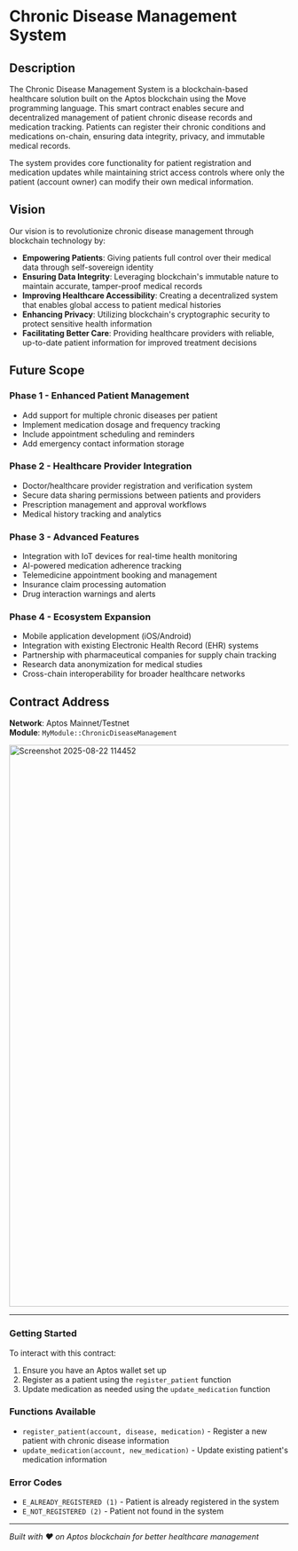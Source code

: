# Chronic Disease Management System

## Description

The Chronic Disease Management System is a blockchain-based healthcare solution built on the Aptos blockchain using the Move programming language. This smart contract enables secure and decentralized management of patient chronic disease records and medication tracking. Patients can register their chronic conditions and medications on-chain, ensuring data integrity, privacy, and immutable medical records.

The system provides core functionality for patient registration and medication updates while maintaining strict access controls where only the patient (account owner) can modify their own medical information.

## Vision

Our vision is to revolutionize chronic disease management through blockchain technology by:

- **Empowering Patients**: Giving patients full control over their medical data through self-sovereign identity
- **Ensuring Data Integrity**: Leveraging blockchain's immutable nature to maintain accurate, tamper-proof medical records
- **Improving Healthcare Accessibility**: Creating a decentralized system that enables global access to patient medical histories
- **Enhancing Privacy**: Utilizing blockchain's cryptographic security to protect sensitive health information
- **Facilitating Better Care**: Providing healthcare providers with reliable, up-to-date patient information for improved treatment decisions

## Future Scope

### Phase 1 - Enhanced Patient Management
- Add support for multiple chronic diseases per patient
- Implement medication dosage and frequency tracking
- Include appointment scheduling and reminders
- Add emergency contact information storage

### Phase 2 - Healthcare Provider Integration
- Doctor/healthcare provider registration and verification system
- Secure data sharing permissions between patients and providers
- Prescription management and approval workflows
- Medical history tracking and analytics

### Phase 3 - Advanced Features
- Integration with IoT devices for real-time health monitoring
- AI-powered medication adherence tracking
- Telemedicine appointment booking and management
- Insurance claim processing automation
- Drug interaction warnings and alerts

### Phase 4 - Ecosystem Expansion
- Mobile application development (iOS/Android)
- Integration with existing Electronic Health Record (EHR) systems
- Partnership with pharmaceutical companies for supply chain tracking
- Research data anonymization for medical studies
- Cross-chain interoperability for broader healthcare networks

## Contract Address

**Network**: Aptos Mainnet/Testnet  
**Module**: `MyModule::ChronicDiseaseManagement`  

<img width="1918" height="1013" alt="Screenshot 2025-08-22 114452" src="https://github.com/user-attachments/assets/a781322e-8e17-4876-9b64-87c4e24a2a95" />

---

### Getting Started

To interact with this contract:

1. Ensure you have an Aptos wallet set up
2. Register as a patient using the `register_patient` function
3. Update medication as needed using the `update_medication` function

### Functions Available

- `register_patient(account, disease, medication)` - Register a new patient with chronic disease information
- `update_medication(account, new_medication)` - Update existing patient's medication information

### Error Codes

- `E_ALREADY_REGISTERED (1)` - Patient is already registered in the system
- `E_NOT_REGISTERED (2)` - Patient not found in the system

---

*Built with ❤️ on Aptos blockchain for better healthcare management*
